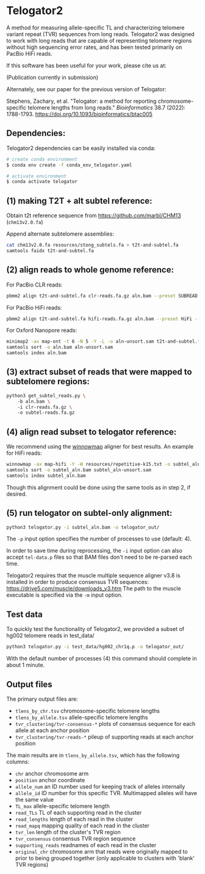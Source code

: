 # Telogator2
A method for measuring allele-specific TL and characterizing telomere variant repeat (TVR) sequences from long reads. Telogator2 was designed to work with long reads that are capable of representing telomere regions without high sequencing error rates, and has been tested primarily on PacBio HiFi reads.

If this software has been useful for your work, please cite us at:

(Publication currently in submission)

Alternately, see our paper for the previous version of Telogator:

Stephens, Zachary, et al. "Telogator: a method for reporting chromosome-specific telomere lengths from long reads." *Bioinformatics* 38.7 (2022): 1788-1793. https://doi.org/10.1093/bioinformatics/btac005


## Dependencies:

Telogator2 dependencies can be easily installed via conda:

```bash
# create conda environment
$ conda env create -f conda_env_telogator.yaml

# activate environment
$ conda activate telogator
```



## (1) making T2T + alt subtel reference:

Obtain t2t reference sequence from https://github.com/marbl/CHM13 (`chm13v2.0.fa`)

Append alternate subtelomere assemblies:

```bash
cat chm13v2.0.fa resources/stong_subtels.fa > t2t-and-subtel.fa
samtools faidx t2t-and-subtel.fa
```


## (2) align reads to whole genome reference:

For PacBio CLR reads:

```bash
pbmm2 align t2t-and-subtel.fa clr-reads.fa.gz aln.bam --preset SUBREAD --sort
```

For PacBio HiFi reads:

```bash
pbmm2 align t2t-and-subtel.fa hifi-reads.fa.gz aln.bam --preset HiFi --sort
```

For Oxford Nanopore reads:

```bash
minimap2 -ax map-ont -t 6 -N 5 -Y -L -o aln-unsort.sam t2t-and-subtel.fa ont-reads.fa.gz
samtools sort -o aln.bam aln-unsort.sam
samtools index aln.bam
```


## (3) extract subset of reads that were mapped to subtelomere regions:

```bash
python3 get_subtel_reads.py \ 
    -b aln.bam \ 
    -i clr-reads.fa.gz \ 
    -o subtel-reads.fa.gz
```


## (4) align read subset to telogator reference:

We recommend using the [winnowmap](https://github.com/marbl/Winnowmap) aligner for best results. An example for HiFi reads:

```bash
winnowmap -ax map-hifi -Y -W resources/repetitive-k15.txt -o subtel_aln-unsort.sam t2t-telogator-ref.fa subtel-reads.fa.gz
samtools sort -o subtel_aln.bam subtel_aln-unsort.sam
samtools index subtel_aln.bam
```

Though this alignment could be done using the same tools as in step 2, if desired.



## (5) run telogator on subtel-only alignment:

```bash
python3 telogator.py -i subtel_aln.bam -o telogator_out/
```

The `-p` input option specifies the number of processes to use (default: 4).

In order to save time during reprocessing, the `-i` input option can also accept `tel-data.p` files so that BAM files don't need to be re-parsed each time.

Telogator2 requires that the muscle multiple sequence aligner v3.8 is installed in order to produce consensus TVR sequences: https://drive5.com/muscle/downloads_v3.htm The path to the muscle executable is specified via the `-m` input option.



## Test data

To quickly test the functionality of Telogator2, we provided a subset of hg002 telomere reads in test_data/

```bash
python3 telogator.py -i test_data/hg002_chr1q.p -o telogator_out/
```

With the default number of processes (4) this command should complete in about 1 minute.



## Output files

The primary output files are:

* `tlens_by_chr.tsv` chromosome-specific telomere lengths
* `tlens_by_allele.tsv` allele-specific telomere lengths
* `tvr_clustering/tvr-consensus-*` plots of consensus sequence for each allele at each anchor position
* `tvr_clustering/tvr-reads-*` pileup of supporting reads at each anchor position

The main results are in `tlens_by_allele.tsv`, which has the following columns:

* `chr` anchor chromosome arm
* `position` anchor coordinate
* `allele_num` an ID number used for keeping track of alleles internally
* `allele_id` ID number for this specific TVR. Multimapped alleles will have the same value
* `TL_max` allele-specific telomere length
* `read_TLs` TL of each supporting read in the cluster
* `read_lengths` length of each read in the cluster
* `read_mapq` mapping quality of each read in the cluster
* `tvr_len` length of the cluster's TVR region
* `tvr_consensus` consensus TVR region sequence
* `supporting_reads` readnames of each read in the cluster
* `original_chr` chromosome arm that reads were originally mapped to prior to being grouped together (only applicable to clusters with 'blank' TVR regions)
